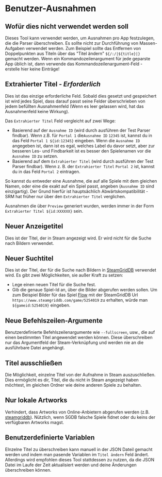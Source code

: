 # Benutzer-Ausnahmen
## Wofür dies nicht verwendet werden soll
Dieses Tool kann verwendet werden, um Ausnahmen pro App festzulegen, die die Parser überschreiben. Es sollte nicht zur Durchführung von Massen-Aufgaben verwendet werden. Zum Beispiel sollte das Entfernen von Doppelpunkten aus Titeln über das "Titel ändern" `${/:/|${title}|}` gemacht werden. Wenn ein Kommandozeilenargument für jede geparste App üblich ist, dann verwende das Kommandozeilenargument-Feld - erstelle hier keine Einträge!

## Extrahierter Titel - *Erforderlich*
Dies ist das einzige erforderliche Feld. Sobald dies gesetzt und gespeichert ist wird jedes Spiel, dass darauf passt seine Felder überschrieben von jedem befüllten Ausnahmenfeld (Wenn es leer gelassen wird, hat das Ausnahmenfeld keine Wirkung).

Das `Extrahierter Titel` Feld vergleicht auf zwei Wege:

* Basierend auf der `Ausnahme ID` (wird durch ausführen der Test Parser findbar). Wenn z.B. für `Portal 1` die`Ausnahme ID` `12345` ist, kannst du in das Feld `Portal 1 ${id:12345}` eingeben. Wenn die `Ausnahme ID` angegeben ist, dann ist es egal, welches Label du davor setzt, aber zur besseren Les- und Findbarkeit ist es besser den Spielenamen vor die `Ausnahme ID` zu setzen.
* Basierend auf dem `Extrahierter Titel` (wird durch ausführen der Test Parser findbar). Wenn z. B. der `Extrahierter Titel` `Portal 2` ist, kannst du in das Feld `Portal 2` eintragen.

So kannst du entweder eine Ausnahme, die auf alle Spiele mit dem gleichen Namen, oder eine die exakt auf ein Spiel passt, angeben (`Ausnahme ID` sind einzigartig). Der Grund hierfür ist hauptsächlich Abwärtskompatibilität - SRM hat früher nur über den `Extrahierter Titel` verglichen.

Ausnahmen die über `Preview` generiert wurden, werden immer in der Form `Extrahierter Titel ${id:XXXXXX}` sein.

## Neuer Anzeigetitel

Dies ist der Titel, der in Steam angezeigt wird. Er wird nicht für die Suche nach Bildern verwendet.

## Neuer Suchtitel

Dies ist der Titel, der für die Suche nach Bildern in [SteamGridDB](https://www.steamgriddb.com) verwendet wird. Es gibt zwei Möglichkeiten, sie außer Kraft zu setzen:

* Lege einen neuen Titel für die Suche fest.
* Gib die genaue Spiel-Id an, über die Bilder abgerufen werden sollen. Um zum Beispiel Bilder für das Spiel [Flow](https://www.steamgriddb.com/game/5254019) mit der SteamGridDB Url `https://www.steamgriddb.com/game/5254019` zu erhalten, würde man `${gameid:5254019}` eingeben.

## Neue Befehlszeilen-Argumente

Benutzerdefinierte Befehlszeilenargumente wie `--fullscreen`, usw., die auf einen bestimmten Titel angewendet werden können. Diese überschreiben nur das Argumentfeld der Steam-Verknüpfung und werden nie an die ausführbare Datei angehängt.

## Titel ausschließen

Die Möglichkeit, einzelne Titel von der Aufnahme in Steam auszuschließen. Dies ermöglicht es dir, Titel, die du nicht in Steam angezeigt haben möchtest, im gleichen Ordner wie deine anderen Spiele zu behalten.

## Nur lokale Artworks

Verhindert, dass Artworks von Online-Anbietern abgerufen werden (z.B. [steamgriddb](https://www.steamgriddb.com)). Nützlich, wenn SGDB falsche Spiele fidnet oder du keins der verfügbaren Artworks magst.

## Benutzerdefinierte Variablen
EInzelne Titel zu überschreiben kann manuell in der JSON Dateil gemacht werden und indem man pasende Variablen im `Titel ändern` Feld ändert. Allerdings wird empfohlen dieses Tool stattdessen zu nutzen, da die JSON Datei im Laufe der Zeit aktualisiert werden und deine Änderungen überschreiben können.
